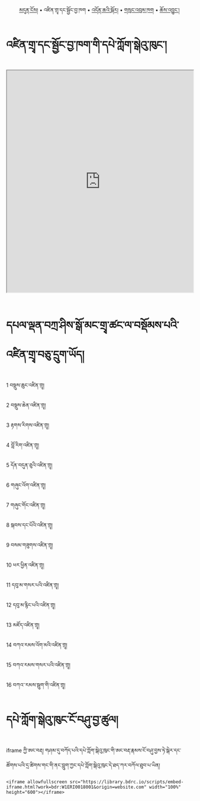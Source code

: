 <p align="center">
  <a href="https://bdrc-reader.github.io/drepung-gomang/">མདུན་ངོས།</a> •
  <span>འཛིན་གྲྭ་དང་སྦྱོང་བྱ་ཁག</span> • 
  <a href="https://bdrc-reader.github.io/drepung-gomang/doncha">འདོན་ཆའི་སྐོར།</a> •
  <a href="https://bdrc-reader.github.io/drepung-gomang/sungbum">གསུང་འབུམ་ཁག</a> •
  <a href="https://bdrc-reader.github.io/drepung-gomang/chojung">ཆོས་འབྱུང་།</a></p>


# འཛིན་གྲྭ་དང་སྦྱོང་བྱ་ཁག་གི་དཔེ་ཀློག་སྒེའུ་ཁུང་།


<iframe allowfullscreen src="https://library.bdrc.io/scripts/embed-iframe.html?work=bdr:W1ERI0018001&origin=website.com" width="100%" height="600"></iframe>

<br>
<br>

# དཔལ་ལྡན་བཀྲ་ཤིས་སྒོ་མང་གྲྭ་ཚང་ལ་བསྡོམས་པའི་འཛིན་གྲྭ་བཅུ་དྲུག་ཡོད། 

1	བསྡུས་ཆུང་འཛིན་གྲྭ།

2	བསྡུས་ཆེན་འཛིན་གྲྭ།

3	རྟགས་རིགས་འཛིན་གྲྭ།

4	བློ་རིག་འཛིན་གྲྭ།

5	དོན་བདུན་ཅུའི་འཛིན་གྲྭ།

6	གཞུང་འོག་འཛིན་གྲྭ།

7	གཞུང་གོང་འཛིན་གྲྭ།

8	སྐབས་དང་པོའི་འཛིན་གྲྭ།

9	བསམ་གཟུགས་འཛིན་གྲྭ།

10	ཕར་ཕྱིན་འཛིན་གྲྭ།

11	དབུ་མ་གསར་པའི་འཛིན་གྲྭ།

12	དབུ་མ་རྙིང་པའི་འཛིན་གྲྭ།

13	མཛོད་འཛིན་གྲྭ།

14	བཀའ་རམས་འོག་མའི་འཛིན་གྲྭ།

15	བཀའ་རམས་གསར་པའི་འཛིན་གྲྭ།

16	བཀའ་་རམས་སྦུག་གི་འཛིན་གྲྭ།

# དཔེ་ཀློག་སྒེའུ་ཁུང་ངོ་བཤུ་བྱ་ཚུལ།

iframe ཀྱི་ཨང་བརྡ། གཤམ་དུ་བཀོད་པའི་དཔེ་ཀློག་སྒེའུ་ཁུང་གི་ཨང་བརྡ་རྣམས་ངོ་བཤུ་བྱས་ཏེ་སྒེར་དང་ཚོགས་པའི་དྲ་ཚིགས་གང་གི་ནང་བླུག་ཀྱང་དཔེ་ཀློག་སྒེའུ་ཁུང་དེ་ཐད་ཀར་བཀོལ་ཐུབ་པ་ཡིན།

```
<iframe allowfullscreen src="https://library.bdrc.io/scripts/embed-iframe.html?work=bdr:W1ERI0018001&origin=website.com" width="100%" height="600"></iframe>
```